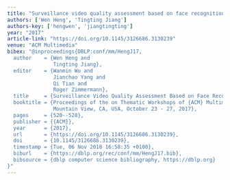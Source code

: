 ```yaml
---
title: "Surveillance video quality assessment based on face recognition"
authors: ['Wen Heng', 'Tingting Jiang']
authors-key: ['hengwen', 'jiangtingting']
year: "2017"
article-link: "https://doi.org/10.1145/3126686.3130239"
venue: "ACM Multimedia"
bibex: "@inproceedings{DBLP:conf/mm/HengJ17,
  author    = {Wen Heng and
               Tingting Jiang},
  editor    = {Wanmin Wu and
               Jianchao Yang and
               Qi Tian and
               Roger Zimmermann},
  title     = {Surveillance Video Quality Assessment Based on Face Recognition},
  booktitle = {Proceedings of the on Thematic Workshops of {ACM} Multimedia 2017,
               Mountain View, CA, USA, October 23 - 27, 2017},
  pages     = {520--528},
  publisher = {{ACM}},
  year      = {2017},
  url       = {https://doi.org/10.1145/3126686.3130239},
  doi       = {10.1145/3126686.3130239},
  timestamp = {Tue, 06 Nov 2018 16:58:35 +0100},
  biburl    = {https://dblp.org/rec/conf/mm/HengJ17.bib},
  bibsource = {dblp computer science bibliography, https://dblp.org}
}"
---
```

